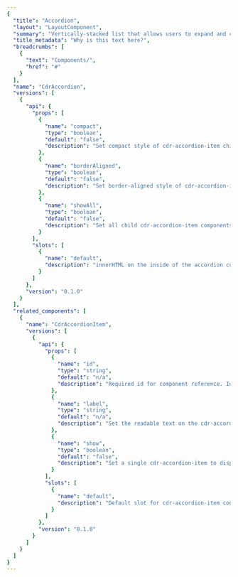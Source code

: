 ```yaml
---
{
  "title": "Accordion",
  "layout": "LayoutComponent",
  "summary": "Vertically-stacked list that allows users to expand and collapse additional content. I assume this will be edited to be a proper sentence.",
  "title_metadata": "Why is this text here?",
  "breadcrumbs": [
    {
      "text": "Components/",
      "href": "#"
    }
  ],
  "name": "CdrAccordion",
  "versions": [
    {
      "api": {
        "props": [
          {
            "name": "compact",
            "type": "boolean",
            "default": "false",
            "description": "Set compact style of cdr-accordion-item child components."
          },
          {
            "name": "borderAligned",
            "type": "boolean",
            "default": "false",
            "description": "Set border-aligned style of cdr-accordion-item child components."
          },
          {
            "name": "showAll",
            "type": "boolean",
            "default": "false",
            "description": "Set all child cdr-accordion-item components to display open by default."
          }
        ],
        "slots": [
          {
            "name": "default",
            "description": "innerHTML on the inside of the accordion component"
          }
        ]
      },
      "version": "0.1.0"
    }
  ],
  "related_components": [
    {
      "name": "CdrAccordionItem",
      "versions": [
        {
          "api": {
            "props": [
              {
                "name": "id",
                "type": "string",
                "default": "n/a",
                "description": "Required id for component reference. Id must be unique."
              },
              {
                "name": "label",
                "type": "string",
                "default": "n/a",
                "description": "Set the readable text on the cdr-accordion-item button or trigger. Required."
              },
              {
                "name": "show",
                "type": "boolean",
                "default": "false",
                "description": "Set a single cdr-accordion-item to display open by default. Prop showAll will take precedence, if true."
              }
            ],
            "slots": [
              {
                "name": "default",
                "description": "Default slot for cdr-accordion-item content."
              }
            ]
          },
          "version": "0.1.0"
        }
      ]
    }
  ]
}
---
```


<cdr-doc-tabs>

<template slot="API">
<cdr-doc-table-of-contents-shell>

Accordions are built from two components, `cdr-accordion` and `cdr-accordion-item`.

### Props

#### cdr-accordion
<cdr-doc-api type="prop" :api-data="$page.frontmatter.versions[0].api.props" />

#### cdr-accordion-item
<cdr-doc-api type="prop" :api-data="$page.frontmatter.related_components[0].versions[0].api.props" />

### Slots

#### cdr-accordion
<cdr-doc-api type="slot" :api-data="$page.frontmatter.versions[0].api.slots" />

#### cdr-accordion-item
<cdr-doc-api type="slot" :api-data="$page.frontmatter.related_components[0].versions[0].api.slots" />

</cdr-doc-table-of-contents-shell>
</template>

</cdr-doc-tabs>